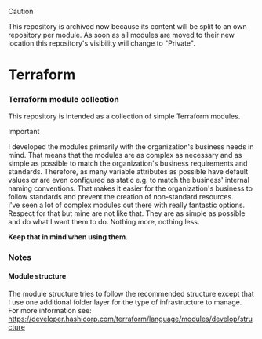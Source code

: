 > [!CAUTION]
> This repository is archived now because its content will be split to an own repository per module. As soon as all modules are moved to their new location this repository's visibility will change to "Private".  


# Terraform

### Terraform module collection

This repository is intended as a collection of simple Terraform modules.  

> [!IMPORTANT]
>I developed the modules primarily with the organization's business needs in mind. That means that the modules are as complex as necessary and as simple as possible to match the organization's business requirements and standards. Therefore, as many variable attributes as possible have default values or are even configured as static e.g. to match the business' internal naming conventions. That makes it easier for the organization's business to follow standards and prevent the creation of non-standard resources.  
>I've seen a lot of complex modules out there with really fantastic options. Respect for that but mine are not like that. They are as simple as possible and do what I want them to do. Nothing more, nothing less.  
>  
>**Keep that in mind when using them.**  

### Notes

#### Module structure

The module structure tries to follow the recommended structure except that I use one additional folder layer for the type of infrastructure to manage.  
For more information see: https://developer.hashicorp.com/terraform/language/modules/develop/structure  